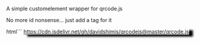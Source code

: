 
A simple customelement wrapper for qrcode.js


No more id nonsense... just add a tag for it


html```
<qr-code width="400" height="400" style="box-shadow: 10px 5px 5px black;">https://cdn.jsdelivr.net/gh/davidshimjs/qrcodejs@master/qrcode.js</qr-code>
```

